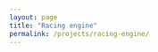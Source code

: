 ```yaml
---
layout: page
title: "Racing engine"
permalink: /projects/racing-engine/
---
```


<link rel="stylesheet" href="/assets/css/links.css">

